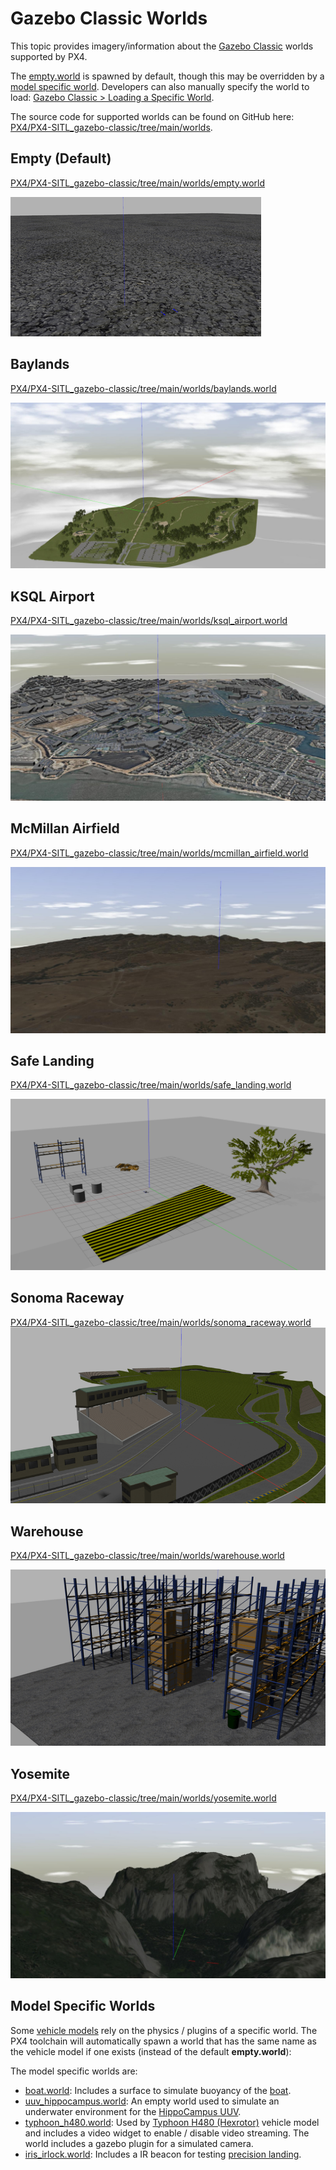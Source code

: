 # Gazebo Classic Worlds

This topic provides imagery/information about the [Gazebo Classic](../sim_gazebo_classic/README.md) worlds supported by PX4.

The [empty.world](#empty_world) is spawned by default, though this may be overridden by a [model specific world](#model_specific_worlds). Developers can also manually specify the world to load: [Gazebo Classic > Loading a Specific World](../sim_gazebo_classic/README.md#set_world).

The source code for supported worlds can be found on GitHub here: [PX4/PX4-SITL_gazebo-classic/tree/main/worlds](https://github.com/PX4/PX4-SITL_gazebo-classic/tree/main/worlds).

<a id="empty_world"></a>

## Empty (Default)

[PX4/PX4-SITL_gazebo-classic/tree/main/worlds/empty.world](https://github.com/PX4/PX4-SITL_gazebo-classic/blob/main/worlds/empty.world)

![empty](../../assets/simulation/gazebo_classic/worlds/empty.png)

## Baylands

[PX4/PX4-SITL_gazebo-classic/tree/main/worlds/baylands.world](https://github.com/PX4/PX4-SITL_gazebo-classic/blob/main/worlds/baylands.world)

![Baylands World](../../assets/simulation/gazebo_classic/worlds/baylands.jpg)

## KSQL Airport

[PX4/PX4-SITL_gazebo-classic/tree/main/worlds/ksql_airport.world](https://github.com/PX4/PX4-SITL_gazebo-classic/blob/main/worlds/ksql_airport.world)

![KSQL Airport World](../../assets/simulation/gazebo_classic/worlds/ksql_airport.jpg)

## McMillan Airfield

[PX4/PX4-SITL_gazebo-classic/tree/main/worlds/mcmillan_airfield.world](https://github.com/PX4/PX4-SITL_gazebo-classic/blob/main/worlds/mcmillan_airfield.world)

![McMillan Airfield World](../../assets/simulation/gazebo_classic/worlds/mcmillan_airfield.jpg)

## Safe Landing

[PX4/PX4-SITL_gazebo-classic/tree/main/worlds/safe_landing.world](https://github.com/PX4/PX4-SITL_gazebo-classic/blob/main/worlds/safe_landing.world)

![Safe Landing World](../../assets/simulation/gazebo_classic/worlds/safe_landing.png)

## Sonoma Raceway

[PX4/PX4-SITL_gazebo-classic/tree/main/worlds/sonoma_raceway.world](https://github.com/PX4/PX4-SITL_gazebo-classic/blob/main/worlds/sonoma_raceway.world) ![Sonoma_Raceway](../../assets/simulation/gazebo_classic/worlds/sonoma_raceway.png)

## Warehouse

[PX4/PX4-SITL_gazebo-classic/tree/main/worlds/warehouse.world](https://github.com/PX4/PX4-SITL_gazebo-classic/blob/main/worlds/warehouse.world)

![Warehouse](../../assets/simulation/gazebo_classic/worlds/warehouse.png)

## Yosemite

[PX4/PX4-SITL_gazebo-classic/tree/main/worlds/yosemite.world](https://github.com/PX4/PX4-SITL_gazebo-classic/blob/main/worlds/yosemite.world)

![Yosemite](../../assets/simulation/gazebo_classic/worlds/yosemite.jpg)

<a id="model_specific_worlds"></a>

## Model Specific Worlds

Some [vehicle models](../sim_gazebo_classic/gazebo_vehicles.md) rely on the physics / plugins of a specific world. The PX4 toolchain will automatically spawn a world that has the same name as the vehicle model if one exists (instead of the default **empty.world**):

The model specific worlds are:
- [boat.world](https://github.com/PX4/PX4-SITL_gazebo-classic/blob/main/worlds/boat.world): Includes a surface to simulate buoyancy of the [boat](../sim_gazebo_classic/gazebo_vehicles.md#usv).
- [uuv_hippocampus.world](https://github.com/PX4/PX4-SITL_gazebo-classic/blob/main/worlds/uuv_hippocampus.world): An empty world used to simulate an underwater environment for the [HippoCampus UUV](../sim_gazebo_classic/gazebo_vehicles.md#uuv).
- [typhoon_h480.world](https://github.com/PX4/PX4-SITL_gazebo-classic/blob/main/worlds/typhoon_h480.world): Used by [Typhoon H480 (Hexrotor)](../sim_gazebo_classic/gazebo_vehicles.md#typhoon_h480) vehicle model and includes a video widget to enable / disable video streaming. The world includes a gazebo plugin for a simulated camera.
- [iris_irlock.world](https://github.com/PX4/PX4-SITL_gazebo-classic/blob/main/worlds/iris_irlock.world): Includes a IR beacon for testing [precision landing](../advanced_features/precland.md).
